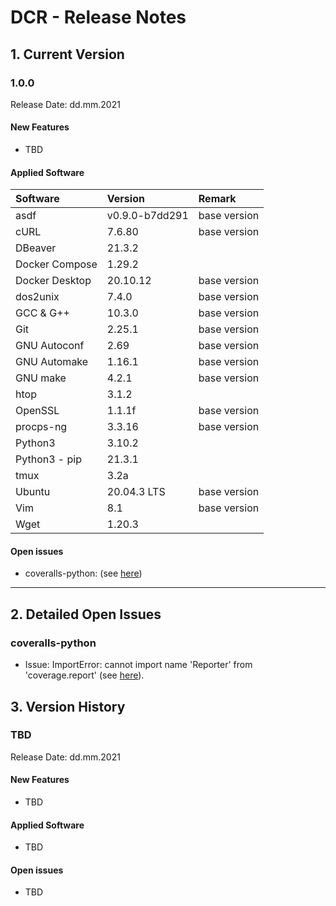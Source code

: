 # DCR - Release Notes

## 1. Current Version

### 1.0.0

Release Date: dd.mm.2021

#### New Features

- TBD

#### Applied Software

| Software       | Version        | Remark       |
|:---------------|:---------------|:-------------|
| asdf           | v0.9.0-b7dd291 | base version |
| cURL           | 7.6.80         | base version |
| DBeaver        | 21.3.2         |              |
| Docker Compose | 1.29.2         |              |
| Docker Desktop | 20.10.12       | base version             |
| dos2unix       | 7.4.0          | base version             |
| GCC & G++      | 10.3.0         | base version             |
| Git            | 2.25.1         | base version             |
| GNU Autoconf   | 2.69           | base version             |
| GNU Automake   | 1.16.1         | base version             |
| GNU make       | 4.2.1          | base version             |
| htop           | 3.1.2          |              |
| OpenSSL        | 1.1.1f         | base version             |
| procps-ng      | 3.3.16         | base version             |
| Python3        | 3.10.2         |              |
| Python3 - pip  | 21.3.1         |              |
| tmux           | 3.2a           |              |
| Ubuntu         | 20.04.3 LTS    | base version             |
| Vim            | 8.1            | base version             |
| Wget           | 1.20.3         |              |


#### Open issues

- coveralls-python: (see [here](#issues_coveralls-python))

----

## 2. Detailed Open Issues

### <a name="issues_coveralls-python"></a> coveralls-python

- Issue: ImportError: cannot import name 'Reporter' from 'coverage.report' (see [here](https://github.com/TheKevJames/coveralls-python/issues/341)).

## 3. Version History

### TBD

Release Date: dd.mm.2021

#### New Features

- TBD

#### Applied Software

- TBD

#### Open issues

- TBD


